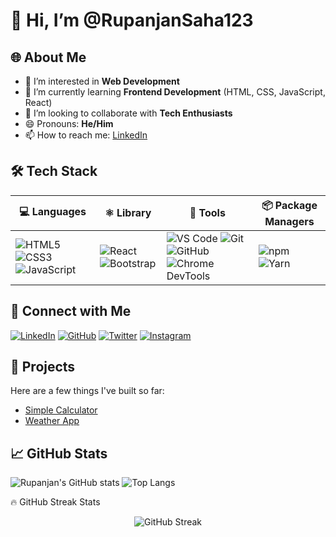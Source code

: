 # 👋 Hi, I’m @RupanjanSaha123

## 🌐 About Me
- 👀 I’m interested in **Web Development**
- 🌱 I’m currently learning **Frontend Development** (HTML, CSS, JavaScript, React)
- 💞️ I’m looking to collaborate with **Tech Enthusiasts**
- 😄 Pronouns: **He/Him**
- 📫 How to reach me: [LinkedIn]((https://www.linkedin.com/in/rupanjan-saha/))
## 🛠️ Tech Stack

| 💻 Languages | ⚛️ Library | 🎨 Tools | 📦 Package Managers |
|-------------|-------------|-----------|----------------------|
| ![HTML5](https://img.shields.io/badge/HTML5-E34F26?logo=html5&logoColor=white) ![CSS3](https://img.shields.io/badge/CSS3-1572B6?logo=css3&logoColor=white) ![JavaScript](https://img.shields.io/badge/JavaScript-F7DF1E?logo=javascript&logoColor=black) | ![React](https://img.shields.io/badge/React-20232A?logo=react&logoColor=61DAFB) ![Bootstrap](https://img.shields.io/badge/Bootstrap-20232A?logo=Bootstrap&logoColor=61DAFB)| ![VS Code](https://img.shields.io/badge/VS--Code-007ACC?logo=visualstudiocode&logoColor=white) ![Git](https://img.shields.io/badge/Git-F05032?logo=git&logoColor=white) ![GitHub](https://img.shields.io/badge/GitHub-181717?logo=github&logoColor=white) ![Chrome DevTools](https://img.shields.io/badge/Chrome--DevTools-4285F4?logo=googlechrome&logoColor=white) | ![npm](https://img.shields.io/badge/npm-CB3837?logo=npm&logoColor=white) ![Yarn](https://img.shields.io/badge/Yarn-2C8EBB?logo=yarn&logoColor=white) |

## 🔗 Connect with Me

[![LinkedIn](https://img.shields.io/badge/LinkedIn-%230077B5.svg?style=for-the-badge&logo=linkedin&logoColor=white)](https://www.linkedin.com/in/rupanjan-saha/)
[![GitHub](https://img.shields.io/badge/GitHub-%23121011.svg?style=for-the-badge&logo=github&logoColor=white)](https://github.com/RupanjanSaha123)
[![Twitter](https://img.shields.io/badge/Twitter-%231DA1F2.svg?style=for-the-badge&logo=twitter&logoColor=white)](https://twitter.com/SahaRupanj19476)
[![Instagram](https://img.shields.io/badge/Instagram-%23E4405F.svg?style=for-the-badge&logo=instagram&logoColor=white)](https://instagram.com/rupanjan1203)


## 📌 Projects
Here are a few things I've built so far:
- [Simple Calculator](https://github.com/RupanjanSaha123/CALCULATOR)
- [Weather App](https://github.com/RupanjanSaha123/Weatherforecast-app)



## 📈 GitHub Stats
![Rupanjan's GitHub stats](https://github-readme-stats.vercel.app/api?username=RupanjanSaha123&show_icons=true&theme=tokyonight)
![Top Langs](https://github-readme-stats.vercel.app/api/top-langs/?username=RupanjanSaha123&layout=compact&theme=tokyonight)

🔥 GitHub Streak Stats
<p align="center"> <img src="https://github-readme-streak-stats.herokuapp.com?user=RupanjanSaha123&theme=radical&date_format=M%20j%5B%2C%20Y%5D" alt="GitHub Streak"/> </p>


<!---
RupanjanSaha123/RupanjanSaha123 is a ✨ special ✨ repository because its `README.md` (this file) appears on your GitHub profile.
You can click the Preview link to take a look at your changes.
--->
